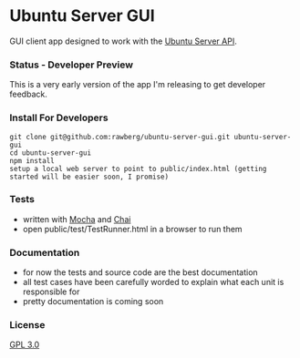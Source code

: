 Ubuntu Server GUI
=================

GUI client app designed to work with the [Ubuntu Server API](https://github.com/rawberg/ubuntu-server-api).

### Status - Developer Preview
This is a very early version of the app I'm releasing to get developer feedback.

### Install For Developers
    git clone git@github.com:rawberg/ubuntu-server-gui.git ubuntu-server-gui
    cd ubuntu-server-gui
    npm install
    setup a local web server to point to public/index.html (getting started will be easier soon, I promise)

### Tests
- written with [Mocha](http://visionmedia.github.com/mocha/) and [Chai](http://chaijs.com/api/bdd/)
- open public/test/TestRunner.html in a browser to run them

### Documentation
- for now the tests and source code are the best documentation
- all test cases have been carefully worded to explain what each unit is responsible for
- pretty documentation is coming soon

### License
[GPL 3.0](http://opensource.org/licenses/GPL-3.0)
